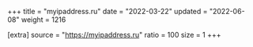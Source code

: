 +++
title = "myipaddress.ru"
date = "2022-03-22"
updated = "2022-06-08"
weight = 1216

[extra]
source = "https://myipaddress.ru"
ratio = 100
size = 1
+++
